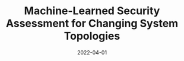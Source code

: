 ---
title: "Machine-Learned Security Assessment for Changing System Topologies"
collection: publications
category: manuscripts
permalink: /publication/2022-04-01-machine-learned-security-assessment
excerpt: "This paper introduces a machine-learned framework for dynamic security assessment in power systems with evolving topologies. It demonstrates the adaptability of machine learning in diverse operational scenarios."
date: 2022-04-01
venue: "International Journal of Electrical Power & Energy Systems"
paperurl: https://doi.org/10.1016/j.ijepes.2022.107380
citation: "Bellizio, F., Cremer, J. L., & Strbac, G. (2022). 'Machine-Learned Security Assessment for Changing System Topologies.' International Journal of Electrical Power & Energy Systems, 134, 107380."
---